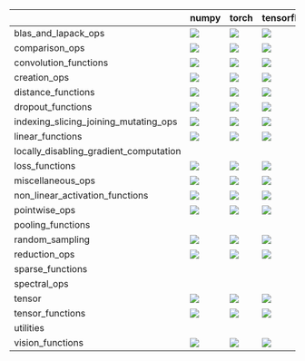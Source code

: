 |                                        | numpy                                                                                                                                                                  | torch                                                                                                                                                                  | tensorflow                                                                                                                                                             | jax                                                                                                                                                                    |
|:---------------------------------------|:-----------------------------------------------------------------------------------------------------------------------------------------------------------------------|:-----------------------------------------------------------------------------------------------------------------------------------------------------------------------|:-----------------------------------------------------------------------------------------------------------------------------------------------------------------------|:-----------------------------------------------------------------------------------------------------------------------------------------------------------------------|
| blas_and_lapack_ops                    | <a href="https://github.com/unifyai/ivy/actions/runs/3196488325" rel="noopener noreferrer" target="_blank"><img src=https://img.shields.io/badge/-failure-red></a>     | <a href="https://github.com/unifyai/ivy/actions/runs/3196488325" rel="noopener noreferrer" target="_blank"><img src=https://img.shields.io/badge/-failure-red></a>     | <a href="https://github.com/unifyai/ivy/actions/runs/3196488325" rel="noopener noreferrer" target="_blank"><img src=https://img.shields.io/badge/-failure-red></a>     | <a href="https://github.com/unifyai/ivy/actions/runs/3196488325" rel="noopener noreferrer" target="_blank"><img src=https://img.shields.io/badge/-failure-red></a>     |
| comparison_ops                         | <a href="https://github.com/unifyai/ivy/actions/runs/3374739375" rel="noopener noreferrer" target="_blank"><img src=https://img.shields.io/badge/-failure-red></a>     | <a href="https://github.com/unifyai/ivy/actions/runs/3374739375" rel="noopener noreferrer" target="_blank"><img src=https://img.shields.io/badge/-failure-red></a>     | <a href="https://github.com/unifyai/ivy/actions/runs/3374739375" rel="noopener noreferrer" target="_blank"><img src=https://img.shields.io/badge/-failure-red></a>     | <a href="https://github.com/unifyai/ivy/actions/runs/3374739375" rel="noopener noreferrer" target="_blank"><img src=https://img.shields.io/badge/-failure-red></a>     |
| convolution_functions                  | <a href="https://github.com/unifyai/ivy/actions/runs/3365284787" rel="noopener noreferrer" target="_blank"><img src=https://img.shields.io/badge/-failure-red></a>     | <a href="https://github.com/unifyai/ivy/actions/runs/3365284787" rel="noopener noreferrer" target="_blank"><img src=https://img.shields.io/badge/-failure-red></a>     | <a href="https://github.com/unifyai/ivy/actions/runs/3365284787" rel="noopener noreferrer" target="_blank"><img src=https://img.shields.io/badge/-failure-red></a>     | <a href="https://github.com/unifyai/ivy/actions/runs/3365284787" rel="noopener noreferrer" target="_blank"><img src=https://img.shields.io/badge/-failure-red></a>     |
| creation_ops                           | <a href="https://github.com/unifyai/ivy/actions/runs/3370577211" rel="noopener noreferrer" target="_blank"><img src=https://img.shields.io/badge/-success-success></a> | <a href="https://github.com/unifyai/ivy/actions/runs/3370577211" rel="noopener noreferrer" target="_blank"><img src=https://img.shields.io/badge/-success-success></a> | <a href="https://github.com/unifyai/ivy/actions/runs/3370577211" rel="noopener noreferrer" target="_blank"><img src=https://img.shields.io/badge/-failure-red></a>     | <a href="https://github.com/unifyai/ivy/actions/runs/3370577211" rel="noopener noreferrer" target="_blank"><img src=https://img.shields.io/badge/-success-success></a> |
| distance_functions                     | <a href="https://github.com/unifyai/ivy/actions/runs/3303893321" rel="noopener noreferrer" target="_blank"><img src=https://img.shields.io/badge/-success-success></a> | <a href="https://github.com/unifyai/ivy/actions/runs/3303893321" rel="noopener noreferrer" target="_blank"><img src=https://img.shields.io/badge/-success-success></a> | <a href="https://github.com/unifyai/ivy/actions/runs/3303893321" rel="noopener noreferrer" target="_blank"><img src=https://img.shields.io/badge/-success-success></a> | <a href="https://github.com/unifyai/ivy/actions/runs/3303893321" rel="noopener noreferrer" target="_blank"><img src=https://img.shields.io/badge/-success-success></a> |
| dropout_functions                      | <a href="https://github.com/unifyai/ivy/actions/runs/3233916582" rel="noopener noreferrer" target="_blank"><img src=https://img.shields.io/badge/-success-success></a> | <a href="https://github.com/unifyai/ivy/actions/runs/3233916582" rel="noopener noreferrer" target="_blank"><img src=https://img.shields.io/badge/-success-success></a> | <a href="https://github.com/unifyai/ivy/actions/runs/3233916582" rel="noopener noreferrer" target="_blank"><img src=https://img.shields.io/badge/-success-success></a> | <a href="https://github.com/unifyai/ivy/actions/runs/3233916582" rel="noopener noreferrer" target="_blank"><img src=https://img.shields.io/badge/-success-success></a> |
| indexing_slicing_joining_mutating_ops  | <a href="https://github.com/unifyai/ivy/actions/runs/3438894502" rel="noopener noreferrer" target="_blank"><img src=https://img.shields.io/badge/-success-success></a> | <a href="https://github.com/unifyai/ivy/actions/runs/3438894502" rel="noopener noreferrer" target="_blank"><img src=https://img.shields.io/badge/-success-success></a> | <a href="https://github.com/unifyai/ivy/actions/runs/3438894502" rel="noopener noreferrer" target="_blank"><img src=https://img.shields.io/badge/-failure-red></a>     | <a href="https://github.com/unifyai/ivy/actions/runs/3438894502" rel="noopener noreferrer" target="_blank"><img src=https://img.shields.io/badge/-success-success></a> |
| linear_functions                       | <a href="https://github.com/unifyai/ivy/actions/runs/3223866430" rel="noopener noreferrer" target="_blank"><img src=https://img.shields.io/badge/-success-success></a> | <a href="https://github.com/unifyai/ivy/actions/runs/3223866430" rel="noopener noreferrer" target="_blank"><img src=https://img.shields.io/badge/-success-success></a> | <a href="https://github.com/unifyai/ivy/actions/runs/3223866430" rel="noopener noreferrer" target="_blank"><img src=https://img.shields.io/badge/-success-success></a> | <a href="https://github.com/unifyai/ivy/actions/runs/3223866430" rel="noopener noreferrer" target="_blank"><img src=https://img.shields.io/badge/-success-success></a> |
| locally_disabling_gradient_computation |                                                                                                                                                                        |                                                                                                                                                                        |                                                                                                                                                                        |                                                                                                                                                                        |
| loss_functions                         | <a href="https://github.com/unifyai/ivy/actions/runs/3234257506" rel="noopener noreferrer" target="_blank"><img src=https://img.shields.io/badge/-failure-red></a>     | <a href="https://github.com/unifyai/ivy/actions/runs/3234257506" rel="noopener noreferrer" target="_blank"><img src=https://img.shields.io/badge/-failure-red></a>     | <a href="https://github.com/unifyai/ivy/actions/runs/3234257506" rel="noopener noreferrer" target="_blank"><img src=https://img.shields.io/badge/-failure-red></a>     | <a href="https://github.com/unifyai/ivy/actions/runs/3234257506" rel="noopener noreferrer" target="_blank"><img src=https://img.shields.io/badge/-failure-red></a>     |
| miscellaneous_ops                      | <a href="https://github.com/unifyai/ivy/actions/runs/3367994787" rel="noopener noreferrer" target="_blank"><img src=https://img.shields.io/badge/-failure-red></a>     | <a href="https://github.com/unifyai/ivy/actions/runs/3367994787" rel="noopener noreferrer" target="_blank"><img src=https://img.shields.io/badge/-failure-red></a>     | <a href="https://github.com/unifyai/ivy/actions/runs/3367994787" rel="noopener noreferrer" target="_blank"><img src=https://img.shields.io/badge/-failure-red></a>     | <a href="https://github.com/unifyai/ivy/actions/runs/3367994787" rel="noopener noreferrer" target="_blank"><img src=https://img.shields.io/badge/-failure-red></a>     |
| non_linear_activation_functions        | <a href="https://github.com/unifyai/ivy/actions/runs/3427046555" rel="noopener noreferrer" target="_blank"><img src=https://img.shields.io/badge/-failure-red></a>     | <a href="https://github.com/unifyai/ivy/actions/runs/3427046555" rel="noopener noreferrer" target="_blank"><img src=https://img.shields.io/badge/-failure-red></a>     | <a href="https://github.com/unifyai/ivy/actions/runs/3427046555" rel="noopener noreferrer" target="_blank"><img src=https://img.shields.io/badge/-failure-red></a>     | <a href="https://github.com/unifyai/ivy/actions/runs/3427046555" rel="noopener noreferrer" target="_blank"><img src=https://img.shields.io/badge/-failure-red></a>     |
| pointwise_ops                          | <a href="https://github.com/unifyai/ivy/actions/runs/3434652262" rel="noopener noreferrer" target="_blank"><img src=https://img.shields.io/badge/-failure-red></a>     | <a href="https://github.com/unifyai/ivy/actions/runs/3434652262" rel="noopener noreferrer" target="_blank"><img src=https://img.shields.io/badge/-failure-red></a>     | <a href="https://github.com/unifyai/ivy/actions/runs/3434652262" rel="noopener noreferrer" target="_blank"><img src=https://img.shields.io/badge/-success-success></a> | <a href="https://github.com/unifyai/ivy/actions/runs/3434652262" rel="noopener noreferrer" target="_blank"><img src=https://img.shields.io/badge/-failure-red></a>     |
| pooling_functions                      |                                                                                                                                                                        |                                                                                                                                                                        |                                                                                                                                                                        |                                                                                                                                                                        |
| random_sampling                        | <a href="https://github.com/unifyai/ivy/actions/runs/3366787264" rel="noopener noreferrer" target="_blank"><img src=https://img.shields.io/badge/-failure-red></a>     | <a href="https://github.com/unifyai/ivy/actions/runs/3366787264" rel="noopener noreferrer" target="_blank"><img src=https://img.shields.io/badge/-failure-red></a>     | <a href="https://github.com/unifyai/ivy/actions/runs/3366787264" rel="noopener noreferrer" target="_blank"><img src=https://img.shields.io/badge/-failure-red></a>     | <a href="https://github.com/unifyai/ivy/actions/runs/3366787264" rel="noopener noreferrer" target="_blank"><img src=https://img.shields.io/badge/-failure-red></a>     |
| reduction_ops                          | <a href="https://github.com/unifyai/ivy/actions/runs/3370577211" rel="noopener noreferrer" target="_blank"><img src=https://img.shields.io/badge/-failure-red></a>     | <a href="https://github.com/unifyai/ivy/actions/runs/3370577211" rel="noopener noreferrer" target="_blank"><img src=https://img.shields.io/badge/-failure-red></a>     | <a href="https://github.com/unifyai/ivy/actions/runs/3370577211" rel="noopener noreferrer" target="_blank"><img src=https://img.shields.io/badge/-failure-red></a>     | <a href="https://github.com/unifyai/ivy/actions/runs/3370577211" rel="noopener noreferrer" target="_blank"><img src=https://img.shields.io/badge/-failure-red></a>     |
| sparse_functions                       |                                                                                                                                                                        |                                                                                                                                                                        |                                                                                                                                                                        |                                                                                                                                                                        |
| spectral_ops                           |                                                                                                                                                                        |                                                                                                                                                                        |                                                                                                                                                                        |                                                                                                                                                                        |
| tensor                                 | <a href="https://github.com/unifyai/ivy/actions/runs/3434555212" rel="noopener noreferrer" target="_blank"><img src=https://img.shields.io/badge/-failure-red></a>     | <a href="https://github.com/unifyai/ivy/actions/runs/3434555212" rel="noopener noreferrer" target="_blank"><img src=https://img.shields.io/badge/-failure-red></a>     | <a href="https://github.com/unifyai/ivy/actions/runs/3434555212" rel="noopener noreferrer" target="_blank"><img src=https://img.shields.io/badge/-failure-red></a>     | <a href="https://github.com/unifyai/ivy/actions/runs/3434555212" rel="noopener noreferrer" target="_blank"><img src=https://img.shields.io/badge/-failure-red></a>     |
| tensor_functions                       | <a href="https://github.com/unifyai/ivy/actions/runs/3266291324" rel="noopener noreferrer" target="_blank"><img src=https://img.shields.io/badge/-failure-red></a>     | <a href="https://github.com/unifyai/ivy/actions/runs/3266291324" rel="noopener noreferrer" target="_blank"><img src=https://img.shields.io/badge/-failure-red></a>     | <a href="https://github.com/unifyai/ivy/actions/runs/3266291324" rel="noopener noreferrer" target="_blank"><img src=https://img.shields.io/badge/-failure-red></a>     | <a href="https://github.com/unifyai/ivy/actions/runs/3266291324" rel="noopener noreferrer" target="_blank"><img src=https://img.shields.io/badge/-failure-red></a>     |
| utilities                              |                                                                                                                                                                        |                                                                                                                                                                        |                                                                                                                                                                        |                                                                                                                                                                        |
| vision_functions                       | <a href="https://github.com/unifyai/ivy/actions/runs/3429665644" rel="noopener noreferrer" target="_blank"><img src=https://img.shields.io/badge/-success-success></a> | <a href="https://github.com/unifyai/ivy/actions/runs/3429665644" rel="noopener noreferrer" target="_blank"><img src=https://img.shields.io/badge/-success-success></a> | <a href="https://github.com/unifyai/ivy/actions/runs/3429665644" rel="noopener noreferrer" target="_blank"><img src=https://img.shields.io/badge/-success-success></a> | <a href="https://github.com/unifyai/ivy/actions/runs/3429665644" rel="noopener noreferrer" target="_blank"><img src=https://img.shields.io/badge/-success-success></a> |